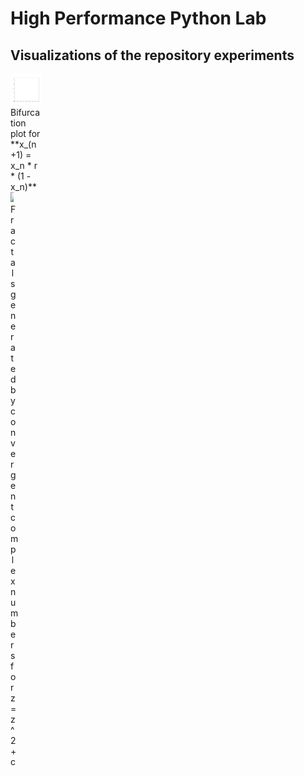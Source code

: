 <!DOCTYPE html>

<html>
<body>

 <h1>High Performance Python Lab</h1> 
 <h2>Visualizations of the repository experiments</h1> 

 <div id="banner" style="overflow: hidden;justify-content:space-around;">
 
  <div class="" style="max-width: 10%;max-height: 10%;display: inline-block;" align = 'left'>
      <img src='bifurcation_model/bifurcation.gif' width = 350  />     
       Bifurcation plot for **x_(n+1) = x_n * r * (1 - x_n)**
      
 

   <div class="" style="max-width: 10%;max-height: 10%;display: inline-block;" align = 'right'>
       <img src='fractals/julia_set.gif' width = 450 />
       Fractals generated by convergent complex numbers for z = z^2 +c
   </div>

  </div>
 </div>
 
        
</body> 
</html>
